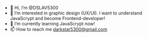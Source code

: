 - 👋 Hi, I’m @DSLAV5300
- 👀 I’m interested in graphic design (UX/UI). I want to understand JavaScrypt and become Frontend-developer!
- 🌱 I’m currently learning JavaScrypt now!
- 📫 How to reach me darkstar5300@gmail.com

<!---
DSLAV5300/DSLAV5300 is a ✨ special ✨ repository because its `README.md` (this file) appears on your GitHub profile.
You can click the Preview link to take a look at your changes.
--->
